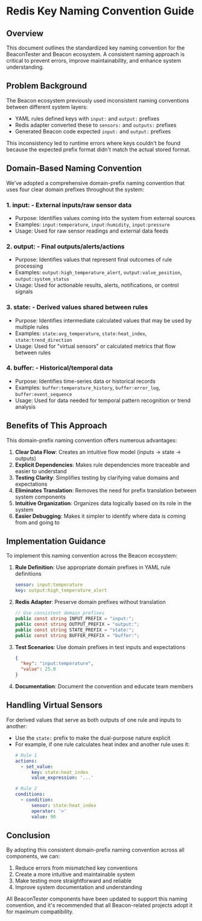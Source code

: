 # Redis Key Naming Convention Guide

## Overview

This document outlines the standardized key naming convention for the BeaconTester and Beacon ecosystem. A consistent naming approach is critical to prevent errors, improve maintainability, and enhance system understanding.

## Problem Background

The Beacon ecosystem previously used inconsistent naming conventions between different system layers:

- YAML rules defined keys with `input:` and `output:` prefixes
- Redis adapter converted these to `sensors:` and `outputs:` prefixes
- Generated Beacon code expected `input:` and `output:` prefixes

This inconsistency led to runtime errors where keys couldn't be found because the expected prefix format didn't match the actual stored format.

## Domain-Based Naming Convention

We've adopted a comprehensive domain-prefix naming convention that uses four clear domain prefixes throughout the system:

### 1. input: - External inputs/raw sensor data

- Purpose: Identifies values coming into the system from external sources
- Examples: `input:temperature`, `input:humidity`, `input:pressure`
- Usage: Used for raw sensor readings and external data feeds

### 2. output: - Final outputs/alerts/actions

- Purpose: Identifies values that represent final outcomes of rule processing
- Examples: `output:high_temperature_alert`, `output:valve_position`, `output:system_status`
- Usage: Used for actionable results, alerts, notifications, or control signals

### 3. state: - Derived values shared between rules

- Purpose: Identifies intermediate calculated values that may be used by multiple rules
- Examples: `state:avg_temperature`, `state:heat_index`, `state:trend_direction`
- Usage: Used for "virtual sensors" or calculated metrics that flow between rules

### 4. buffer: - Historical/temporal data

- Purpose: Identifies time-series data or historical records
- Examples: `buffer:temperature_history`, `buffer:error_log`, `buffer:event_sequence`
- Usage: Used for data needed for temporal pattern recognition or trend analysis

## Benefits of This Approach

This domain-prefix naming convention offers numerous advantages:

1. **Clear Data Flow**: Creates an intuitive flow model (inputs → state → outputs)
2. **Explicit Dependencies**: Makes rule dependencies more traceable and easier to understand
3. **Testing Clarity**: Simplifies testing by clarifying value domains and expectations
4. **Eliminates Translation**: Removes the need for prefix translation between system components
5. **Intuitive Organization**: Organizes data logically based on its role in the system
6. **Easier Debugging**: Makes it simpler to identify where data is coming from and going to

## Implementation Guidance

To implement this naming convention across the Beacon ecosystem:

1. **Rule Definition**: Use appropriate domain prefixes in YAML rule definitions
   ```yaml
   sensor: input:temperature
   key: output:high_temperature_alert
   ```

2. **Redis Adapter**: Preserve domain prefixes without translation
   ```csharp
   // Use consistent domain prefixes
   public const string INPUT_PREFIX = "input:";
   public const string OUTPUT_PREFIX = "output:";
   public const string STATE_PREFIX = "state:";
   public const string BUFFER_PREFIX = "buffer:";
   ```

3. **Test Scenarios**: Use domain prefixes in test inputs and expectations
   ```json
   {
     "key": "input:temperature",
     "value": 25.0
   }
   ```

4. **Documentation**: Document the convention and educate team members

## Handling Virtual Sensors 

For derived values that serve as both outputs of one rule and inputs to another:

- Use the `state:` prefix to make the dual-purpose nature explicit
- For example, if one rule calculates heat index and another rule uses it:
  ```yaml
  # Rule 1
  actions:
    - set_value:
        key: state:heat_index
        value_expression: '...'

  # Rule 2
  conditions:
    - condition:
        sensor: state:heat_index
        operator: '>'
        value: 90
  ```

## Conclusion

By adopting this consistent domain-prefix naming convention across all components, we can:

1. Reduce errors from mismatched key conventions
2. Create a more intuitive and maintainable system
3. Make testing more straightforward and reliable
4. Improve system documentation and understanding

All BeaconTester components have been updated to support this naming convention, and it's recommended that all Beacon-related projects adopt it for maximum compatibility.